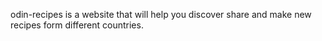 odin-recipes is a website that will help you discover share and make new recipes form different countries.
